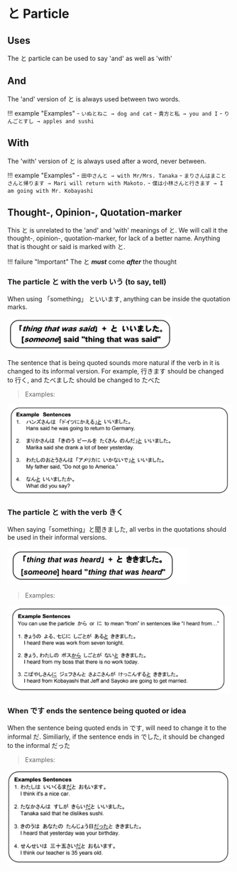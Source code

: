 # と Particle

## Uses

The と particle can be used to say 'and' as well as 'with'

## And

The 'and' version of と is always used between two words.

!!! example "Examples"
    - `いぬとねこ → dog and cat`
    - `貴方と私 → you and I`
    - `りんごとすし → apples and sushi`

## With

The 'with' version of と is always used after a word, never between.

!!! example "Examples"
    - `田中さんと → with Mr/Mrs. Tanaka`
    - `まりさんはまことさんと帰ります → Mari will return with Makoto.`
    - `僕は小林さんと行きます → I am going with Mr. Kobayashi`

## Thought-, Opinion-, Quotation-marker

This と is unrelated to the 'and' and 'with' meanings of と. We will call it the thought-, opinion-, quotation-marker, for lack of a better name. Anything that is thought or said is marked with と.

!!! failure "Important"
    The と _**must**_ come **_after_** the thought

### The particle と with the verb いう (to say, tell)

When using 「something」 といいます, anything can be inside the quotation marks.

![いう-と](../../assets/images/figures/いう-と.png)

The sentence that is being quoted sounds more natural if the verb in it is changed to its informal version. For example, 行きます should be changed to 行く, and たべました should be changed to たべた

> Examples:

![いう-と-ex](../../assets/images/examples/いう-と-ex.png)

### The particle と with the verb きく

When saying「something」と聞きました, all verbs in the quotations should be used in their informal versions.

![きく-fig](../../assets/images/figures/きく-fig.png)

> Examples:

![きく-ex](../../assets/images/examples/きく-ex.png)

### When です ends the sentence being quoted or idea

When the sentence being quoted ends in です, will need to change it to the informal だ. Similiarly, if the sentence ends in でした, it should be changed to the informal だった

> Examples:

![です-ends-quote-ex](../../assets/images/examples/です-ends-quote-ex.png)